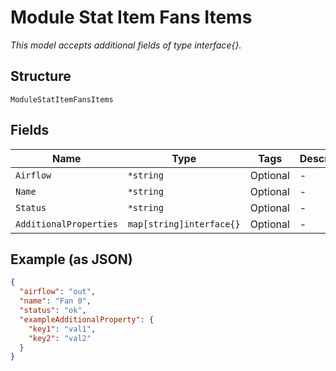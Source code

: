 
# Module Stat Item Fans Items

*This model accepts additional fields of type interface{}.*

## Structure

`ModuleStatItemFansItems`

## Fields

| Name | Type | Tags | Description |
|  --- | --- | --- | --- |
| `Airflow` | `*string` | Optional | - |
| `Name` | `*string` | Optional | - |
| `Status` | `*string` | Optional | - |
| `AdditionalProperties` | `map[string]interface{}` | Optional | - |

## Example (as JSON)

```json
{
  "airflow": "out",
  "name": "Fan 0",
  "status": "ok",
  "exampleAdditionalProperty": {
    "key1": "val1",
    "key2": "val2"
  }
}
```

